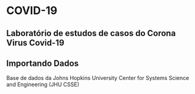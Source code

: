 # COVID-19
## Laboratório de estudos de casos do Corona Virus Covid-19
## Importando Dados
Base de dados da Johns Hopkins University Center for Systems Science and Engineering (JHU CSSE)
